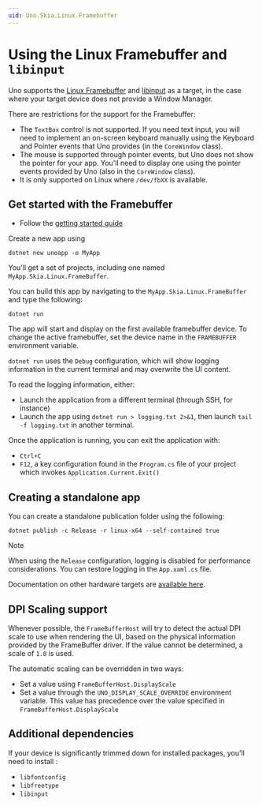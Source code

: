 ```yaml
---
uid: Uno.Skia.Linux.Framebuffer
---
```


# Using the Linux Framebuffer and `libinput`

Uno supports the [Linux Framebuffer](https://www.kernel.org/doc/html/latest/fb/framebuffer.html) and [libinput](https://github.com/wayland-project/libinput) as a target, in the case where your target device does not provide a Window Manager.

There are restrictions for the support for the Framebuffer:
- The `TextBox` control is not supported. If you need text input, you will need to implement an on-screen keyboard manually using the Keyboard and Pointer events that Uno provides (in the `CoreWindow` class).
- The mouse is supported through pointer events, but Uno does not show the pointer for your app. You'll need to display one using the pointer events provided by Uno (also in the `CoreWindow` class).
- It is only supported on Linux where `/dev/fbXX` is available.

## Get started with the Framebuffer
- Follow the [getting started guide](xref:Uno.GetStarted.vscode)

Create a new app using
```
dotnet new unoapp -o MyApp
```

You'll get a set of projects, including one named `MyApp.Skia.Linux.FrameBuffer`.

You can build this app by navigating to the `MyApp.Skia.Linux.FrameBuffer` and type the following:

```
dotnet run
```

The app will start and display on the first available framebuffer device. To change the active framebuffer, set the device name in the `FRAMEBUFFER` environment variable.

`dotnet run` uses the `Debug` configuration, which will show logging information in the current terminal and may overwrite the UI content.

To read the logging information, either:
- Launch the application from a different terminal (through SSH, for instance)
- Launch the app using `dotnet run > logging.txt 2>&1`, then launch `tail -f logging.txt` in another terminal.

Once the application is running, you can exit the application with:
- `Ctrl+C`
- `F12`, a key configuration found in the `Program.cs` file of your project which invokes `Application.Current.Exit()`

## Creating a standalone app
You can create a standalone publication folder using the following:

```
dotnet publish -c Release -r linux-x64 --self-contained true
```

> [!NOTE]
> When using the `Release` configuration, logging is disabled for performance considerations. You can restore logging in the `App.xaml.cs` file.

Documentation on other hardware targets are [available here](https://github.com/dotnet/core/blob/main/release-notes/6.0/supported-os.md).

## DPI Scaling support
Whenever possible, the `FrameBufferHost` will try to detect the actual DPI scale to use when rendering the UI, based on the physical information provided by the FrameBuffer driver. If the value cannot be determined, a scale of `1.0` is used.

The automatic scaling can be overridden in two ways:
- Set a value using `FrameBufferHost.DisplayScale`
- Set a value through the `UNO_DISPLAY_SCALE_OVERRIDE` environment variable. This value has precedence over the value specified in `FrameBufferHost.DisplayScale`

## Additional dependencies

If your device is significantly trimmed down for installed packages, you'll need to install :
- `libfontconfig`
- `libfreetype`
- `libinput`
